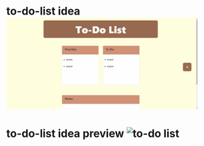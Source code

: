 # to-do-list idea ![to-do list](https://github.com/luuull/to-do-list/blob/0789ceca0e4131f803e74870655b64c7a91263f4/to-do.gif)


# to-do-list idea preview ![to-do list](https://user-images.githubusercontent.com/101467080/161360565-2f5f21b2-8e52-49cd-a365-f51694dd0d82.gif)
